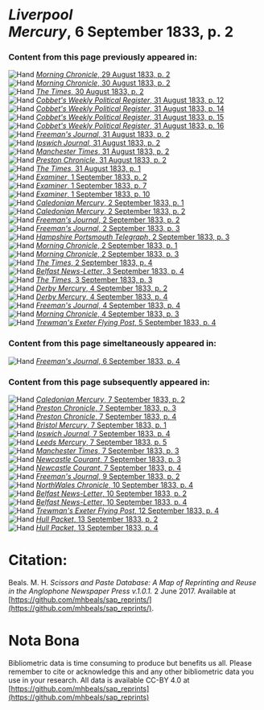 # *Liverpool Mercury*, 6 September 1833, p. 2  
  
### Content from this page previously appeared in:  
![Hand](http://scissorsandpaste.net/wp-content/uploads/2017/06/smallhandpointer.png) [*Morning Chronicle*, 29 August 1833, p. 2](https://mhbeals.github.io/sap_html/Morning-Chronicle/Morning-Chronicle-29-August-1833-p-2)  
![Hand](http://scissorsandpaste.net/wp-content/uploads/2017/06/smallhandpointer.png) [*Morning Chronicle*, 30 August 1833, p. 2](https://mhbeals.github.io/sap_html/Morning-Chronicle/Morning-Chronicle-30-August-1833-p-2)  
![Hand](http://scissorsandpaste.net/wp-content/uploads/2017/06/smallhandpointer.png) [*The Times*, 30 August 1833, p. 2](https://mhbeals.github.io/sap_html/The-Times/The-Times-30-August-1833-p-2)  
![Hand](http://scissorsandpaste.net/wp-content/uploads/2017/06/smallhandpointer.png) [*Cobbet's Weekly Political Register*, 31 August 1833, p. 12](https://mhbeals.github.io/sap_html/Cobbet's-Weekly-Political-Register/Cobbet's-Weekly-Political-Register-31-August-1833-p-12)  
![Hand](http://scissorsandpaste.net/wp-content/uploads/2017/06/smallhandpointer.png) [*Cobbet's Weekly Political Register*, 31 August 1833, p. 14](https://mhbeals.github.io/sap_html/Cobbet's-Weekly-Political-Register/Cobbet's-Weekly-Political-Register-31-August-1833-p-14)  
![Hand](http://scissorsandpaste.net/wp-content/uploads/2017/06/smallhandpointer.png) [*Cobbet's Weekly Political Register*, 31 August 1833, p. 15](https://mhbeals.github.io/sap_html/Cobbet's-Weekly-Political-Register/Cobbet's-Weekly-Political-Register-31-August-1833-p-15)  
![Hand](http://scissorsandpaste.net/wp-content/uploads/2017/06/smallhandpointer.png) [*Cobbet's Weekly Political Register*, 31 August 1833, p. 16](https://mhbeals.github.io/sap_html/Cobbet's-Weekly-Political-Register/Cobbet's-Weekly-Political-Register-31-August-1833-p-16)  
![Hand](http://scissorsandpaste.net/wp-content/uploads/2017/06/smallhandpointer.png) [*Freeman's Journal*, 31 August 1833, p. 2](https://mhbeals.github.io/sap_html/Freeman's-Journal/Freeman's-Journal-31-August-1833-p-2)  
![Hand](http://scissorsandpaste.net/wp-content/uploads/2017/06/smallhandpointer.png) [*Ipswich Journal*, 31 August 1833, p. 2](https://mhbeals.github.io/sap_html/Ipswich-Journal/Ipswich-Journal-31-August-1833-p-2)  
![Hand](http://scissorsandpaste.net/wp-content/uploads/2017/06/smallhandpointer.png) [*Manchester Times*, 31 August 1833, p. 2](https://mhbeals.github.io/sap_html/Manchester-Times/Manchester-Times-31-August-1833-p-2)  
![Hand](http://scissorsandpaste.net/wp-content/uploads/2017/06/smallhandpointer.png) [*Preston Chronicle*, 31 August 1833, p. 2](https://mhbeals.github.io/sap_html/Preston-Chronicle/Preston-Chronicle-31-August-1833-p-2)  
![Hand](http://scissorsandpaste.net/wp-content/uploads/2017/06/smallhandpointer.png) [*The Times*, 31 August 1833, p. 1](https://mhbeals.github.io/sap_html/The-Times/The-Times-31-August-1833-p-1)  
![Hand](http://scissorsandpaste.net/wp-content/uploads/2017/06/smallhandpointer.png) [*Examiner*, 1 September 1833, p. 2](https://mhbeals.github.io/sap_html/Examiner/Examiner-1-September-1833-p-2)  
![Hand](http://scissorsandpaste.net/wp-content/uploads/2017/06/smallhandpointer.png) [*Examiner*, 1 September 1833, p. 7](https://mhbeals.github.io/sap_html/Examiner/Examiner-1-September-1833-p-7)  
![Hand](http://scissorsandpaste.net/wp-content/uploads/2017/06/smallhandpointer.png) [*Examiner*, 1 September 1833, p. 10](https://mhbeals.github.io/sap_html/Examiner/Examiner-1-September-1833-p-10)  
![Hand](http://scissorsandpaste.net/wp-content/uploads/2017/06/smallhandpointer.png) [*Caledonian Mercury*, 2 September 1833, p. 1](https://mhbeals.github.io/sap_html/Caledonian-Mercury/Caledonian-Mercury-2-September-1833-p-1)  
![Hand](http://scissorsandpaste.net/wp-content/uploads/2017/06/smallhandpointer.png) [*Caledonian Mercury*, 2 September 1833, p. 2](https://mhbeals.github.io/sap_html/Caledonian-Mercury/Caledonian-Mercury-2-September-1833-p-2)  
![Hand](http://scissorsandpaste.net/wp-content/uploads/2017/06/smallhandpointer.png) [*Freeman's Journal*, 2 September 1833, p. 2](https://mhbeals.github.io/sap_html/Freeman's-Journal/Freeman's-Journal-2-September-1833-p-2)  
![Hand](http://scissorsandpaste.net/wp-content/uploads/2017/06/smallhandpointer.png) [*Freeman's Journal*, 2 September 1833, p. 3](https://mhbeals.github.io/sap_html/Freeman's-Journal/Freeman's-Journal-2-September-1833-p-3)  
![Hand](http://scissorsandpaste.net/wp-content/uploads/2017/06/smallhandpointer.png) [*Hampshire Portsmouth Telegraph*, 2 September 1833, p. 3](https://mhbeals.github.io/sap_html/Hampshire-Portsmouth-Telegraph/Hampshire-Portsmouth-Telegraph-2-September-1833-p-3)  
![Hand](http://scissorsandpaste.net/wp-content/uploads/2017/06/smallhandpointer.png) [*Morning Chronicle*, 2 September 1833, p. 1](https://mhbeals.github.io/sap_html/Morning-Chronicle/Morning-Chronicle-2-September-1833-p-1)  
![Hand](http://scissorsandpaste.net/wp-content/uploads/2017/06/smallhandpointer.png) [*Morning Chronicle*, 2 September 1833, p. 3](https://mhbeals.github.io/sap_html/Morning-Chronicle/Morning-Chronicle-2-September-1833-p-3)  
![Hand](http://scissorsandpaste.net/wp-content/uploads/2017/06/smallhandpointer.png) [*The Times*, 2 September 1833, p. 4](https://mhbeals.github.io/sap_html/The-Times/The-Times-2-September-1833-p-4)  
![Hand](http://scissorsandpaste.net/wp-content/uploads/2017/06/smallhandpointer.png) [*Belfast News-Letter*, 3 September 1833, p. 4](https://mhbeals.github.io/sap_html/Belfast-News-Letter/Belfast-News-Letter-3-September-1833-p-4)  
![Hand](http://scissorsandpaste.net/wp-content/uploads/2017/06/smallhandpointer.png) [*The Times*, 3 September 1833, p. 3](https://mhbeals.github.io/sap_html/The-Times/The-Times-3-September-1833-p-3)  
![Hand](http://scissorsandpaste.net/wp-content/uploads/2017/06/smallhandpointer.png) [*Derby Mercury*, 4 September 1833, p. 2](https://mhbeals.github.io/sap_html/Derby-Mercury/Derby-Mercury-4-September-1833-p-2)  
![Hand](http://scissorsandpaste.net/wp-content/uploads/2017/06/smallhandpointer.png) [*Derby Mercury*, 4 September 1833, p. 4](https://mhbeals.github.io/sap_html/Derby-Mercury/Derby-Mercury-4-September-1833-p-4)  
![Hand](http://scissorsandpaste.net/wp-content/uploads/2017/06/smallhandpointer.png) [*Freeman's Journal*, 4 September 1833, p. 4](https://mhbeals.github.io/sap_html/Freeman's-Journal/Freeman's-Journal-4-September-1833-p-4)  
![Hand](http://scissorsandpaste.net/wp-content/uploads/2017/06/smallhandpointer.png) [*Morning Chronicle*, 4 September 1833, p. 3](https://mhbeals.github.io/sap_html/Morning-Chronicle/Morning-Chronicle-4-September-1833-p-3)  
![Hand](http://scissorsandpaste.net/wp-content/uploads/2017/06/smallhandpointer.png) [*Trewman's Exeter Flying Post*, 5 September 1833, p. 4](https://mhbeals.github.io/sap_html/Trewman's-Exeter-Flying-Post/Trewman's-Exeter-Flying-Post-5-September-1833-p-4)  
  
### Content from this page simeltaneously appeared in:  
![Hand](http://scissorsandpaste.net/wp-content/uploads/2017/06/smallhandpointer.png) [*Freeman's Journal*, 6 September 1833, p. 4](https://mhbeals.github.io/sap_html/Freeman's-Journal/Freeman's-Journal-6-September-1833-p-4)  
  
### Content from this page subsequently appeared in:  
![Hand](http://scissorsandpaste.net/wp-content/uploads/2017/06/smallhandpointer.png) [*Caledonian Mercury*, 7 September 1833, p. 2](https://mhbeals.github.io/sap_html/Caledonian-Mercury/Caledonian-Mercury-7-September-1833-p-2)  
![Hand](http://scissorsandpaste.net/wp-content/uploads/2017/06/smallhandpointer.png) [*Preston Chronicle*, 7 September 1833, p. 3](https://mhbeals.github.io/sap_html/Preston-Chronicle/Preston-Chronicle-7-September-1833-p-3)  
![Hand](http://scissorsandpaste.net/wp-content/uploads/2017/06/smallhandpointer.png) [*Preston Chronicle*, 7 September 1833, p. 4](https://mhbeals.github.io/sap_html/Preston-Chronicle/Preston-Chronicle-7-September-1833-p-4)  
![Hand](http://scissorsandpaste.net/wp-content/uploads/2017/06/smallhandpointer.png) [*Bristol Mercury*, 7 September 1833, p. 1](https://mhbeals.github.io/sap_html/Bristol-Mercury/Bristol-Mercury-7-September-1833-p-1)  
![Hand](http://scissorsandpaste.net/wp-content/uploads/2017/06/smallhandpointer.png) [*Ipswich Journal*, 7 September 1833, p. 4](https://mhbeals.github.io/sap_html/Ipswich-Journal/Ipswich-Journal-7-September-1833-p-4)  
![Hand](http://scissorsandpaste.net/wp-content/uploads/2017/06/smallhandpointer.png) [*Leeds Mercury*, 7 September 1833, p. 5](https://mhbeals.github.io/sap_html/Leeds-Mercury/Leeds-Mercury-7-September-1833-p-5)  
![Hand](http://scissorsandpaste.net/wp-content/uploads/2017/06/smallhandpointer.png) [*Manchester Times*, 7 September 1833, p. 3](https://mhbeals.github.io/sap_html/Manchester-Times/Manchester-Times-7-September-1833-p-3)  
![Hand](http://scissorsandpaste.net/wp-content/uploads/2017/06/smallhandpointer.png) [*Newcastle Courant*, 7 September 1833, p. 3](https://mhbeals.github.io/sap_html/Newcastle-Courant/Newcastle-Courant-7-September-1833-p-3)  
![Hand](http://scissorsandpaste.net/wp-content/uploads/2017/06/smallhandpointer.png) [*Newcastle Courant*, 7 September 1833, p. 4](https://mhbeals.github.io/sap_html/Newcastle-Courant/Newcastle-Courant-7-September-1833-p-4)  
![Hand](http://scissorsandpaste.net/wp-content/uploads/2017/06/smallhandpointer.png) [*Freeman's Journal*, 9 September 1833, p. 2](https://mhbeals.github.io/sap_html/Freeman's-Journal/Freeman's-Journal-9-September-1833-p-2)  
![Hand](http://scissorsandpaste.net/wp-content/uploads/2017/06/smallhandpointer.png) [*NorthWales Chronicle*, 10 September 1833, p. 4](https://mhbeals.github.io/sap_html/NorthWales-Chronicle/NorthWales-Chronicle-10-September-1833-p-4)  
![Hand](http://scissorsandpaste.net/wp-content/uploads/2017/06/smallhandpointer.png) [*Belfast News-Letter*, 10 September 1833, p. 2](https://mhbeals.github.io/sap_html/Belfast-News-Letter/Belfast-News-Letter-10-September-1833-p-2)  
![Hand](http://scissorsandpaste.net/wp-content/uploads/2017/06/smallhandpointer.png) [*Belfast News-Letter*, 10 September 1833, p. 4](https://mhbeals.github.io/sap_html/Belfast-News-Letter/Belfast-News-Letter-10-September-1833-p-4)  
![Hand](http://scissorsandpaste.net/wp-content/uploads/2017/06/smallhandpointer.png) [*Trewman's Exeter Flying Post*, 12 September 1833, p. 4](https://mhbeals.github.io/sap_html/Trewman's-Exeter-Flying-Post/Trewman's-Exeter-Flying-Post-12-September-1833-p-4)  
![Hand](http://scissorsandpaste.net/wp-content/uploads/2017/06/smallhandpointer.png) [*Hull Packet*, 13 September 1833, p. 2](https://mhbeals.github.io/sap_html/Hull-Packet/Hull-Packet-13-September-1833-p-2)  
![Hand](http://scissorsandpaste.net/wp-content/uploads/2017/06/smallhandpointer.png) [*Hull Packet*, 13 September 1833, p. 4](https://mhbeals.github.io/sap_html/Hull-Packet/Hull-Packet-13-September-1833-p-4)  


# Citation: 

Beals. M. H. *Scissors and Paste Database: A Map of Reprinting and Reuse in the Anglophone Newspaper Press v.1.0.1.* 2 June 2017. Available at [https://github.com/mhbeals/sap_reprints/](https://github.com/mhbeals/sap_reprints/). 

# Nota Bona

Bibliometric data is time consuming to produce but benefits us all. Please remember to cite or acknowledge this and any other bibliometric data you use in your research. All data is available CC-BY 4.0 at [https://github.com/mhbeals/sap_reprints](https://github.com/mhbeals/sap_reprints)